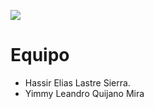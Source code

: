 
![](https://i.postimg.cc/6qvmPg3Z/cover-photo-2.png)

Equipo
=============

* Hassir Elias Lastre Sierra.
* Yimmy Leandro Quijano Mira